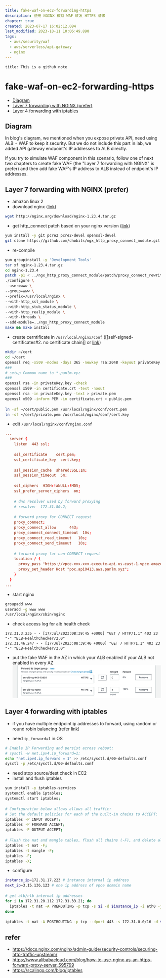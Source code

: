 ```yaml
---
title: fake-waf-on-ec2-forwarding-https
description: 使用 NGINX 模拟 WAF 转发 HTTPS 请求
chapter: true
created: 2023-07-17 16:02:12.084
last_modified: 2023-10-11 10:06:49.890
tags:
  - aws/security/waf
  - aws/serverless/api-gateway
  - nginx
---
```


```ad-attention
title: This is a github note

```

# fake-waf-on-ec2-forwarding-https

- [Diagram](#diagram)
- [Layer 7 forwarding with NGINX (prefer)](#layer-7-forwarding-with-nginx-prefer)
- [Layer 4 forwarding with iptables](#layer-4-forwarding-with-iptables)


## Diagram

In blog's diagram, we mentioned when you expose private API, need using ALB + WAF to keep it security. But we do not include this part in lab, we added API gateway endpoint's IP addresses to ALB directly. 

If you try to simulate WAF component in this scenario, follow one of next two chapters to create fake WAF (the "Layer 7 forwarding with NGINX" is prefer) and then add fake WAF's IP address to ALB instead of endpoint's IP addresses.

## Layer 7 forwarding with NGINX (prefer)

- amazon linux 2
- download nginx ([link](http://nginx.org/download/))
```sh
wget http://nginx.org/download/nginx-1.23.4.tar.gz
```
- get http_connect patch based on your nginx version ([link](https://github.com/chobits/ngx_http_proxy_connect_module#install))
```sh
yum install -y git pcre2 pcre2-devel openssl-devel
git clone https://github.com/chobits/ngx_http_proxy_connect_module.git
```
- re-compile
```sh
yum groupinstall -y 'Development Tools'
tar xf nginx-1.23.4.tar.gz
cd nginx-1.23.4
patch -p1 < ../ngx_http_proxy_connect_module/patch/proxy_connect_rewrite_102101.patch
./configure \
--user=www \
--group=www \
--prefix=/usr/local/nginx \
--with-http_ssl_module \
--with-http_stub_status_module \
--with-http_realip_module \
--with-threads \
--add-module=../ngx_http_proxy_connect_module
make && make install
```
- create cerntificate in `/usr/local/nginx/conf` ([[self-signed-certificates#2. no certificate chain]] or [link](http://aws-labs.panlm.xyz/100-eks-infra/130-eks-network/self-signed-certificates.html#2-no-certificate-chain))
```sh
mkdir ~/cert
cd ~/cert
openssl req -x509 -nodes -days 365 -newkey rsa:2048 -keyout privateKey.key -out certificate.crt
###
# setup Common name to *.panlm.xyz
###
openssl rsa -in privateKey.key -check
openssl x509 -in certificate.crt -text -noout
openssl rsa -in privateKey.key -text > private.pem
openssl x509 -inform PEM -in certificate.crt > public.pem

ln -sf ~/cert/public.pem /usr/local/nginx/conf/cert.pem
ln -sf ~/cert/private.pem /usr/local/nginx/conf/cert.key
```
- edit `/usr/local/nginx/conf/nginx.conf`
```conf
...
  server {
    listen  443 ssl;

    ssl_certificate    cert.pem;
    ssl_certificate_key  cert.key;

    ssl_session_cache  shared:SSL:1m;
    ssl_session_timeout  5m;

    ssl_ciphers  HIGH:!aNULL:!MD5;
    ssl_prefer_server_ciphers  on;

    # dns resolver used by forward proxying
    # resolver  172.31.80.2;

    # forward proxy for CONNECT request
    proxy_connect;
    proxy_connect_allow      443;
    proxy_connect_connect_timeout  10s;
    proxy_connect_read_timeout   10s;
    proxy_connect_send_timeout   10s;

    # forward proxy for non-CONNECT request
    location / {
      proxy_pass "https://vpce-xxx-xxx.execute-api.us-east-1.vpce.amazonaws.com";
      proxy_set_header Host "poc.api0413.aws.panlm.xyz";
    }
  }
...
```
- start nginx
```sh
groupadd www
useradd -g www www
/usr/local/nginx/sbin/nginx
```
- check access log for alb health check 
```
172.31.3.235 - - [17/Jul/2023:08:39:45 +0000] "GET / HTTP/1.1" 403 23 "-" "ELB-HealthChecker/2.0"
172.31.46.247 - - [17/Jul/2023:08:39:46 +0000] "GET / HTTP/1.1" 403 23 "-" "ELB-HealthChecker/2.0"
```
- put the fake WAF in the AZ in which your ALB enabled if your ALB not enabled in every AZ
![fake-waf-on-ec2-forwarding-https-png-1.png](fake-waf-on-ec2-forwarding-https-png-1.png)

## Layer 4 forwarding with iptables
- if you have multiple endpoint ip addresses to forward, using random or round robin balancing (refer [link](https://scalingo.com/blog/iptables))

- need `ip_forward=1` in OS
```sh
# Enable IP Forwarding and persist across reboot:
# sysctl -w net.ipv4.ip_forward=1;
echo "net.ipv4.ip_forward = 1" >> /etc/sysctl.d/00-defaults.conf
sysctl -p /etc/sysctl.d/00-defaults.conf 
```

- need stop source/dest check in EC2
- install and flush iptables
```sh
yum install -y iptables-services
systemctl enable iptables;
systemctl start iptables;

# Configuration below allows allows all traffic:
# Set the default policies for each of the built-in chains to ACCEPT:
iptables -P INPUT ACCEPT;
iptables -P FORWARD ACCEPT;
iptables -P OUTPUT ACCEPT;

# Flush the nat and mangle tables, flush all chains (-F), and delete all non-default chains (-X):
iptables -t nat -F;
iptables -t mangle -F;
iptables -F;
iptables -X;
```

- configure
```sh
instance_ip=172.31.17.223 # instance internal ip address
next_ip=3.15.136.123 # one ip address of vpce domain name

# get alb/nlb internal ip addresses
for i in 172.31.20.112 172.31.33.21; do
  iptables -t nat -A PREROUTING -p tcp -s $i -d $instance_ip -i eth0 -j DNAT --to-destination $next_ip:443;
done

iptables -t nat -A POSTROUTING -p tcp --dport 443 -s 172.31.0.0/16 -d $next_ip -o eth0 -j MASQUERADE;

```


## refer
- https://docs.nginx.com/nginx/admin-guide/security-controls/securing-http-traffic-upstream/
- https://www.alibabacloud.com/blog/how-to-use-nginx-as-an-https-forward-proxy-server_595799
- https://scalingo.com/blog/iptables

